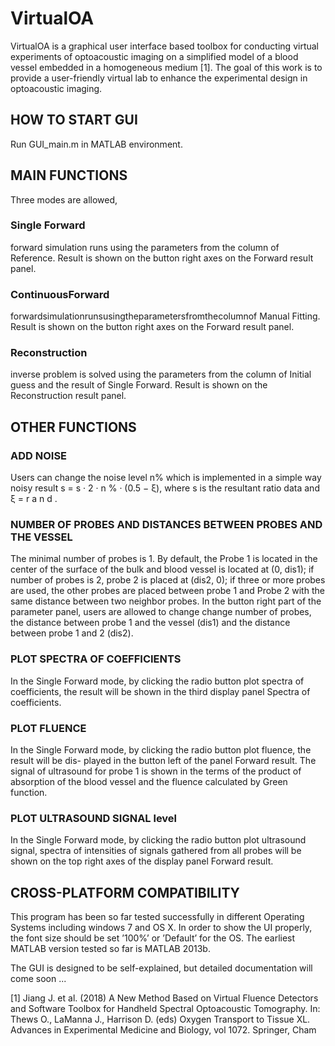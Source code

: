 # VirtualOA
VirtualOA is a graphical user interface based toolbox for conducting virtual experiments of optoacoustic imaging on a simplified model of a blood vessel embedded in a homogeneous medium [1]. The goal of this work is to provide a user-friendly virtual lab  to enhance the experimental design in optoacoustic imaging.

##  HOW TO START GUI
Run GUI_main.m in MATLAB environment.

## MAIN FUNCTIONS
Three modes are allowed,
### Single Forward 
forward simulation runs using the parameters from the column of
Reference. Result is shown on the button right axes on the Forward result panel.
### ContinuousForward
forwardsimulationrunsusingtheparametersfromthecolumnof
Manual Fitting. Result is shown on the button right axes on the Forward result panel.
### Reconstruction
inverse problem is solved using the parameters from the column of Initial guess and the result of Single Forward. Result is shown on the Reconstruction result panel.

## OTHER FUNCTIONS 
### ADD NOISE
Users can change the noise level n% which is implemented in a simple way noisy result s  = s · 2 · n % · (0.5 − ξ), where s is the resultant ratio data and ξ = r a n d .
### NUMBER OF PROBES AND DISTANCES BETWEEN PROBES AND THE VESSEL
The minimal number of probes is 1. By default, the Probe 1 is located in the center of the surface of the bulk and blood vessel is located at (0, dis1); if number of probes is 2, probe 2 is placed at (dis2, 0); if three or more probes are used, the other probes are placed between probe 1 and Probe 2 with the same distance between two neighbor probes. In the button right part of the parameter panel, users are allowed to change change number of probes, the distance between probe 1 and the vessel (dis1) and the distance between probe 1 and 2 (dis2).
### PLOT SPECTRA OF COEFFICIENTS
In the Single Forward mode, by clicking the radio button plot spectra of coefficients, the result
will be shown in the third display panel Spectra of coefficients.
### PLOT FLUENCE
In the Single Forward mode, by clicking the radio button plot fluence, the result will be dis- played in the button left of the panel Forward result. The signal of ultrasound for probe 1 is shown in the terms of the product of absorption of the blood vessel and the fluence calculated by Green function.
### PLOT ULTRASOUND SIGNAL level
In the Single Forward mode, by clicking the radio button plot ultrasound signal, spectra of intensities of signals gathered from all probes will be shown on the top right axes of the display panel Forward result.

## CROSS-PLATFORM COMPATIBILITY
This program has been so far tested successfully in different Operating Systems including windows 7 and OS X. In order to show the UI properly, the font size should be set ’100%’ or ’Default’ for the OS. The earliest MATLAB version tested so far is MATLAB 2013b.

The GUI is designed to be self-explained, but detailed documentation will come soon ...
 
[1] Jiang J. et al. (2018) A New Method Based on Virtual Fluence Detectors and Software Toolbox for Handheld Spectral Optoacoustic Tomography. In: Thews O., LaManna J., Harrison D. (eds) Oxygen Transport to Tissue XL. Advances in Experimental Medicine and Biology, vol 1072. Springer, Cham
